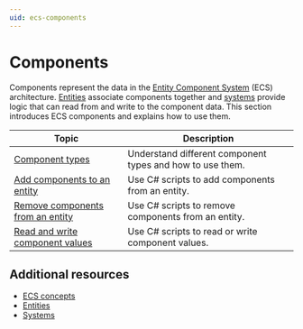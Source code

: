 ```yaml
---
uid: ecs-components
---
```


# Components

Components represent the data in the [Entity Component System](concepts-intro.md) (ECS) architecture. [Entities](concepts-entities.md) associate components together and [systems](concepts-systems.md) provide logic that can read from and write to the component data. This section introduces ECS components and explains how to use them.

| **Topic**                                                    | **Description**                                              |
| ------------------------------------------------------------ | ------------------------------------------------------------ |
| [Component types](components-type.md)                    | Understand different component types and how to use them.    |
| [Add components to an entity](components-add-to-entity.md) | Use C# scripts to add components from an entity.             |
| [Remove components from an entity](components-remove-from-entity.md) | Use C# scripts to remove components from an entity.          |
| [Read and write component values](components-read-and-write.md) | Use C# scripts to read or write component values.            |

## Additional resources

* [ECS concepts](concepts-intro.md)
* [Entities](concepts-entities.md)
* [Systems](concepts-systems.md)